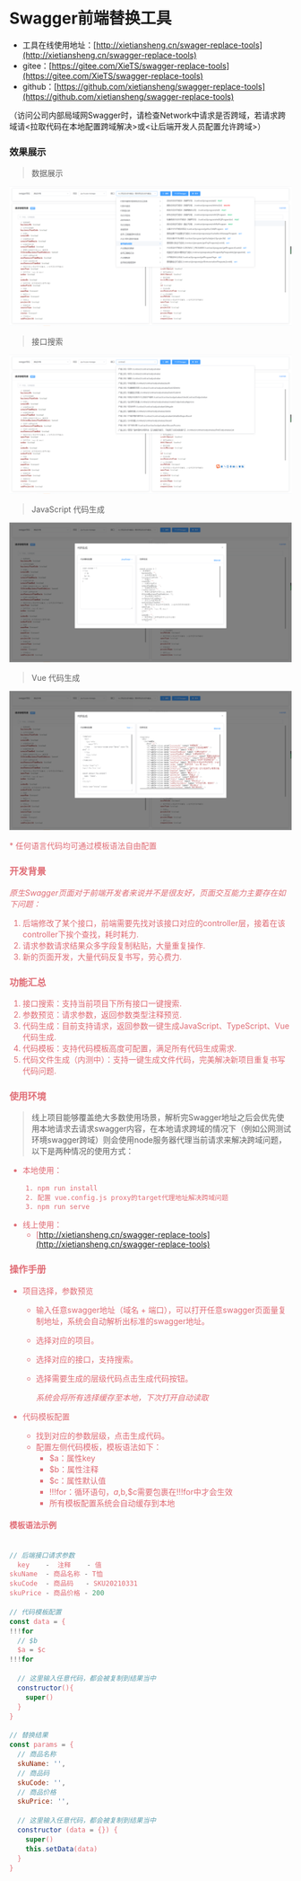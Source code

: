 # Swagger前端替换工具

- 工具在线使用地址：[http://xietiansheng.cn/swager-replace-tools](http://xietiansheng.cn/swagger-replace-tools)
- gitee：[https://gitee.com/XieTS/swagger-replace-tools](https://gitee.com/XieTS/swagger-replace-tools)
- github：[https://github.com/xietiansheng/swagger-replace-tools](https://github.com/xietiansheng/swagger-replace-tools)

（访问公司内部局域网Swagger时，请检查Network中请求是否跨域，若请求跨域请<拉取代码在本地配置跨域解决>或<让后端开发人员配置允许跨域>）

### 效果展示
> 数据展示

![](./src/assets/example.png)

> 接口搜索

![](./src/assets/example4.png)

> JavaScript 代码生成

![](./src/assets/example2.png)

> Vue 代码生成

![](./src/assets/example3.png)

<font color=e06c75>* 任何语言代码均可通过模板语法自由配置<font>

### 开发背景

*原生Swagger页面对于前端开发者来说并不是很友好，页面交互能力主要存在如下问题：*

1. 后端修改了某个接口，前端需要先找对该接口对应的controller层，接着在该controller下挨个查找，耗时耗力.
2. 请求参数请求结果众多字段复制粘贴，大量重复操作.
3. 新的页面开发，大量代码反复书写，劳心费力.


### 功能汇总

1. 接口搜索：支持当前项目下所有接口一键搜索.
2. 参数预览：请求参数，返回参数类型注释预览.
3. 代码生成：目前支持请求，返回参数一键生成JavaScript、TypeScript、Vue代码生成.
4. 代码模板：支持代码模板高度可配置，满足所有代码生成需求.
5. 代码文件生成（内测中）：支持一键生成文件代码，完美解决新项目重复书写代码问题.

### 使用环境

> 线上项目能够覆盖绝大多数使用场景，解析完Swagger地址之后会优先使用本地请求去请求swagger内容，在本地请求跨域的情况下（例如公网测试环境swagger跨域）则会使用node服务器代理当前请求来解决跨域问题，以下是两种情况的使用方式：

 * 本地使用：
```
    1. npm run install
    2. 配置 vue.config.js proxy的target代理地址解决跨域问题 
    3. npm run serve
```
    
 - 线上使用：
    - [http://xietiansheng.cn/swagger-replace-tools](http://xietiansheng.cn/swagger-replace-tools)

### 操作手册

- 项目选择，参数预览

   - 输入任意swagger地址（域名 + 端口），可以打开任意swagger页面量复制地址，系统会自动解析出标准的swagger地址。
   - 选择对应的项目。
   - 选择对应的接口，支持搜索。
   - 选择需要生成的层级代码点击生成代码按钮。
   
       *系统会将所有选择缓存至本地，下次打开自动读取*
   
   
- 代码模板配置
  
  - 找到对应的参数层级，点击生成代码。
  - 配置左侧代码模板，模板语法如下：
    - $a：属性key
    - $b：属性注释
    - $c：属性默认值
    - !!!for：循环语句，$a,$b,$c需要包裹在!!!for中才会生效
    - 所有模板配置系统会自动缓存到本地
    
#### 模板语法示例

```javascript

// 后端接口请求参数
  key    -  注释    - 值 
skuName  - 商品名称 - T恤
skuCode  - 商品码   - SKU20210331 
skuPrice - 商品价格 - 200 

// 代码模板配置
const data = {
!!!for
  // $b
  $a = $c
!!!for

  // 这里输入任意代码，都会被复制到结果当中
  constructor(){
    super()
  }
}

// 替换结果
const params = {
  // 商品名称
  skuName: '',
  // 商品码
  skuCode: '',
  // 商品价格
  skuPrice: '',

  // 这里输入任意代码，都会被复制到结果当中
  constructor (data = {}) {
    super()
    this.setData(data)
  }
}
```
